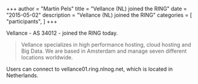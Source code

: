 +++
author = "Martin Pels"
title = "Vellance (NL) joined the RING"
date = "2015-05-02"
description = "Vellance (NL) joined the RING"
categories = [
    "participants",
]
+++

Vellance - AS 34012 - joined the RING today.

> Vellance specializes in high performance hosting, cloud hosting and Big Data. We are based in Amsterdam and manage seven different locations worldwide.

Users can connect to vellance01.ring.nlnog.net, which is located in Netherlands.


